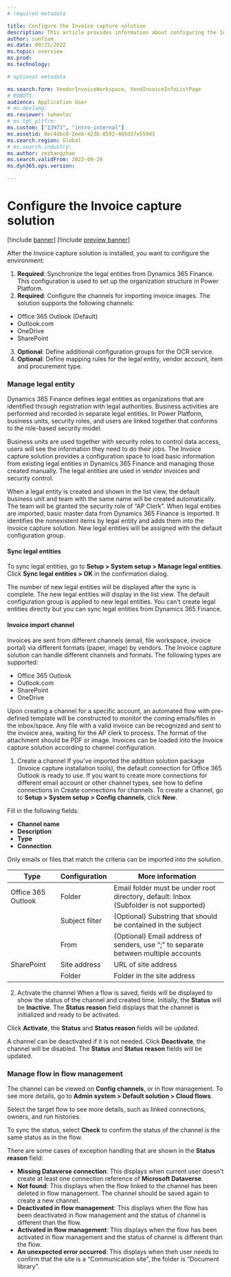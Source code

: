 ```yaml
---
# required metadata

title: Configure the Invoice capture solution 
description: This article provides information about configuring the Invoice capture solution. 
author: sunfzam
ms.date: 09/25/2022
ms.topic: overview
ms.prod: 
ms.technology: 

# optional metadata

ms.search.form: VendorInvoiceWorkspace, VendInvoiceInfoListPage
# ROBOTS: 
audience: Application User
# ms.devlang: 
ms.reviewer: twheeloc
# ms.tgt_pltfrm: 
ms.custom: ["13971", "intro-internal"]
ms.assetid: 0ec4dbc0-2eeb-423b-8592-4b5d37e559d3
ms.search.region: Global
# ms.search.industry: 
ms.author: zezhangzhao
ms.search.validFrom: 2022-09-28
ms.dyn365.ops.version: 

---
```


# Configure the Invoice capture solution

[!include [banner](../includes/banner.md)]
[!include [preview banner](../includes/preview-banner.md)]

After the Invoice capture solution is installed, you want to configure the environment: 
1. **Required**: Synchronize the legal entities from Dynamics 365 Finance. This configuration is used to set up the organization structure in 
Power Platform. 
2. **Required**: Configure the channels for importing invoice images. 
The solution supports the following channels: 
 - Office 365 Outlook (Default) 
 - Outlook.com
 - OneDrive
 - SharePoint 
3. **Optional**: Define additional configuration groups for the OCR service. 
4. **Optional**: Define mapping rules for the legal entity, vendor account, item and procurement type. 

### Manage legal entity

Dynamics 365 Finance defines legal entities as organizations that are identified through registration with legal authorities. Business activities are performed and recorded in separate legal entities. In Power Platform, business units, security roles, and users are linked together that conforms to the role-based security model. 

Business units are used together with security roles to control data access, users will see the information they need to do their jobs. The Invoice capture solution provides a configuration space to load basic information from existing legal entities in Dynamics 365 Finance and managing those created manually. The legal entities are used in vendor invoices and security control. 

When a legal entity is created and shown in the list view, the default business unit and team with the same name will be created automatically. The team will be granted the security role of “AP Clerk”. When legal entities are imported, basic master data from Dynamics 365 Finance is imported. It identifies the nonexistent items by legal entity and adds them into the Invoice capture solution. New legal entities will be assigned with the default configuration group. 


#### Sync legal entities

To sync legal entities, go to **Setup > System setup > Manage legal entities**. 
Click **Sync legal entities > OK** in the confirmation dialog. 

The number of new legal entities will be displayed after the sync is complete. The new legal entities will display in the list view. 
The default configuration group is applied to new legal entities. You can't create legal entities directly but you can sync legal entities from Dynamics 365 Finance. 

#### Invoice import channel
Invoices are sent from different channels (email, file workspace, invoice portal) via different formats (paper, image) by vendors. The Invoice capture solution can handle different channels and formats. The following types are supported: 
 - Office 365 Outlook 
 - Outlook.com 
 - SharePoint 
 - OneDrive 

Upon creating a channel for a specific account, an automated flow with pre-defined template will be constructed to monitor the coming emails/files in the inbox/space. Any file with a valid invoice can be recognized and sent to the invoice area, waiting for the AP clerk to process. The format of the attachment should be PDF or image.  Invoices can be loaded into the Invoice capture solution according to channel configuration. 

1) Create a channel 
If you've imported the addition solution package (Invoice capture installation tools), the default connection for Office 365 Outlook is ready to use. If you want to create more connections for different email account or other channel types, see how to define connections in Create connections for channels. 
To create a channel, go to **Setup > System setup > Config channels**, click **New**. 

Fill in the following fields:
 - **Channel name** 
 - **Description** 
 - **Type** 
 - **Connection** 
 
Only emails or files that match the criteria can be imported into the solution. 

 | Type                 | Configuration | More information | 
 |----------------------|----------|------------------|
 | Office 365 Outlook  | Folder  | Email folder must be under root directory, default: Inbox (Subfolder is not supported)| 
 |                          | Subject filter|(Optional) Substring that should be contained in the subject |
 |                          | From |  (Optional) Email address of senders, use “;” to separate between multiple accounts |
|SharePoint          | Site address|         URL of site address|
|                    |  Folder     |   Folder in the site address | 


2) Activate the channel 
When a flow is saved, fields will be displayed to show the status of the channel and created time. Initially, the **Status** will be **Inactive**. 
The **Status reason** field displays that the channel is initialized and ready to be activated.

Click **Activate**, the **Status** and **Status reason** fields will be updated.

A channel can be deactivated if it is not needed. Click **Deactivate**, the channel will be disabled. The **Status** and **Status reason** fields will be updated. 

### Manage flow in flow management

The channel can be viewed on **Config channels**, or in flow management. To see more details, go to **Admin system > Default solution > Cloud flows**.

Select the target flow to see more details, such as linked connections, owners, and run histories.

To sync the status, select **Check** to confirm the status of the channel is the same status as in the flow. 

There are some cases of exception handling that are shown in the **Status reason** field: 
 - **Missing Dataverse connection**: This displays when current user doesn't create at least one connection reference of **Microsoft Dataverse**.  
 - **Not found**: This displays when the flow linked to the channel has been deleted in flow management. The channel should be saved again to create a new channel. 
 - **Deactivated in flow management**: This displays when the flow has been deactivated in flow management and the status of channel is different than the flow. 
 - **Activated in flow management**: This displays when the flow has been activated in flow management and the status of channel is different than the flow.
 - **An unexpected error occurred**: This displays when theh user needs to confirm that the site is a “Communication site”, the folder is “Document library”. 




